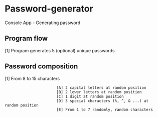 # Password-generator
Console App - Generating password

Program flow
------------

[1] Program generates 5 (optional) unique passwords

Password composition
---------------------------------
[1] From 8 to 15 characters
                          
                           [A] 2 capital letters at random position 
                           [B] 2 lower letters at random position 
                           [C] 1 digit at random position 
                           [D] 3 special characters (%, ^, & ...) at random position 
                           [E] From 1 to 7 randomly, random characters
                           

